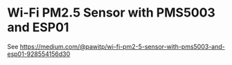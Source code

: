 # Wi-Fi PM2.5 Sensor with PMS5003 and ESP01

See https://medium.com/@pawitp/wi-fi-pm2-5-sensor-with-pms5003-and-esp01-928554156d30
